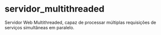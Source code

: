 servidor_multithreaded
======================

Servidor Web Multithreaded, capaz de processar múltiplas requisições de serviços simultâneas em paralelo.
